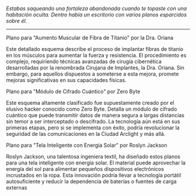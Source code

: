 _Estabas saqueando una fortaleza abandonada cuando te topaste con una habitación oculta. Dentro había un escritorio con varios planos esparcidos sobre él._

---

Plano para "Aumento Muscular de Fibra de Titanio" por la Dra. Oriana

Este detallado esquema describe el proceso de implantar fibras de titanio en los músculos para aumentar la fuerza y resistencia. El procedimiento es complejo, requiriendo técnicas avanzadas de cirugía cibernética desarrolladas por la renombrada Cirujana de Implantes, la Dra. Oriana. Sin embargo, para aquellos dispuestos a someterse a esta mejora, promete mejoras significativas en sus capacidades físicas.

Plano para "Módulo de Cifrado Cuántico" por Zero Byte

Este esquema altamente clasificado fue supuestamente creado por el elusivo hacker conocido como Zero Byte. Detalla un módulo de cifrado cuántico que puede transmitir datos de manera segura a largas distancias sin temor a ser interceptado o descifrado. La tecnología aún está en sus primeras etapas, pero si se implementa con éxito, podría revolucionar la seguridad de las comunicaciones en la Ciudad Arclight y más allá.

Plano para "Tela Inteligente con Energía Solar" por Roslyn Jackson

Roslyn Jackson, una talentosa ingeniera textil, ha diseñado estos planos para una tela inteligente con energía solar. El material puede aprovechar la energía del sol para alimentar pequeños dispositivos electrónicos incrustados en la ropa. Esta innovación podría llevar a tecnología portátil autosuficiente y reducir la dependencia de baterías o fuentes de carga externas
